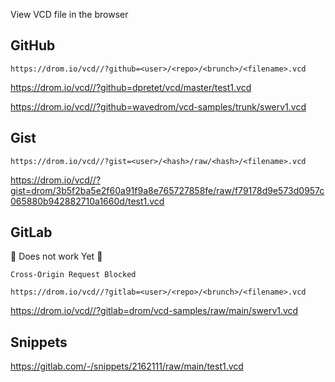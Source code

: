 View VCD file in the browser

## GitHub

`https://drom.io/vcd//?github=<user>/<repo>/<brunch>/<filename>.vcd`

https://drom.io/vcd//?github=dpretet/vcd/master/test1.vcd

https://drom.io/vcd//?github=wavedrom/vcd-samples/trunk/swerv1.vcd


## Gist

`https://drom.io/vcd//?gist=<user>/<hash>/raw/<hash>/<filename>.vcd`

https://drom.io/vcd//?gist=drom/3b5f2ba5e2f60a91f9a8e765727858fe/raw/f79178d9e573d0957c065880b942882710a1660d/test1.vcd

## GitLab

:construction: Does not work Yet :construction:

`Cross-Origin Request Blocked`

`https://drom.io/vcd//?gitlab=<user>/<repo>/<brunch>/<filename>.vcd`

https://drom.io/vcd//?gitlab=drom/vcd-samples/raw/main/swerv1.vcd

## Snippets

https://gitlab.com/-/snippets/2162111/raw/main/test1.vcd

